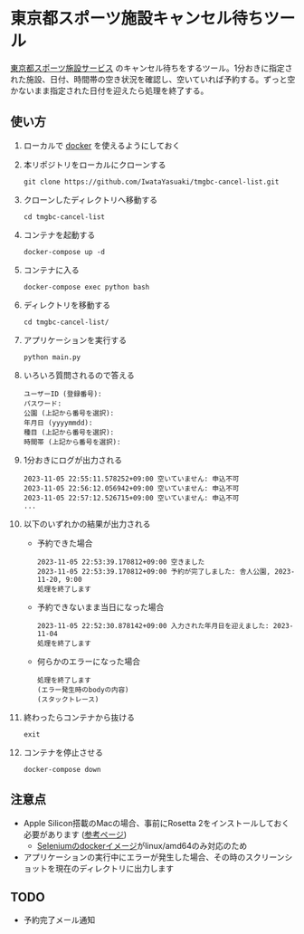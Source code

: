 # 東京都スポーツ施設キャンセル待ちツール

[東京都スポーツ施設サービス](https://yoyaku.sports.metro.tokyo.lg.jp/user/view/user/homeIndex.html) のキャンセル待ちをするツール。1分おきに指定された施設、日付、時間帯の空き状況を確認し、空いていれば予約する。ずっと空かないまま指定された日付を迎えたら処理を終了する。

## 使い方

1. ローカルで [docker](https://www.docker.com/) を使えるようにしておく

1. 本リポジトリをローカルにクローンする

    ```
    git clone https://github.com/IwataYasuaki/tmgbc-cancel-list.git
    ```

1. クローンしたディレクトリへ移動する

    ```
    cd tmgbc-cancel-list
    ```

1. コンテナを起動する

    ```
    docker-compose up -d
    ```

1. コンテナに入る

    ```
    docker-compose exec python bash
    ```

1. ディレクトリを移動する

    ```
    cd tmgbc-cancel-list/
    ```

1. アプリケーションを実行する

    ```
    python main.py
    ```

1. いろいろ質問されるので答える

    ```
    ユーザーID (登録番号): 
    パスワード:
    公園 (上記から番号を選択):
    年月日 (yyyymmdd):
    種目 (上記から番号を選択):
    時間帯 (上記から番号を選択):
    ```

1. 1分おきにログが出力される

    ```
    2023-11-05 22:55:11.578252+09:00 空いていません: 申込不可
    2023-11-05 22:56:12.056942+09:00 空いていません: 申込不可
    2023-11-05 22:57:12.526715+09:00 空いていません: 申込不可
    ...
    ```

1. 以下のいずれかの結果が出力される

    - 予約できた場合
        ```
        2023-11-05 22:53:39.170812+09:00 空きました
        2023-11-05 22:53:39.170812+09:00 予約が完了しました: 舎人公園, 2023-11-20, 9:00
        処理を終了します
        ```

    - 予約できないまま当日になった場合
        ```
        2023-11-05 22:52:30.878142+09:00 入力された年月日を迎えました: 2023-11-04
        処理を終了します
        ```

    - 何らかのエラーになった場合
        ```
        処理を終了します
        (エラー発生時のbodyの内容)
        (スタックトレース)
        ```

1. 終わったらコンテナから抜ける

    ```
    exit
    ```

1. コンテナを停止させる

    ```
    docker-compose down
    ```

## 注意点

- Apple Silicon搭載のMacの場合、事前にRosetta 2をインストールしておく必要があります ([参考ページ](https://www.sria.co.jp/blog/2023/06/7308/))
    - [Seleniumのdockerイメージ](https://hub.docker.com/u/selenium)がlinux/amd64のみ対応のため
- アプリケーションの実行中にエラーが発生した場合、その時のスクリーンショットを現在のディレクトリに出力します

## TODO
- 予約完了メール通知